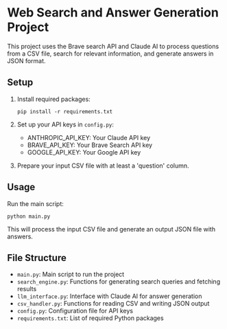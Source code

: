 # Web Search and Answer Generation Project

This project uses the Brave search API and Claude AI to process questions from a CSV file, search for relevant information, and generate answers in JSON format.

## Setup

1. Install required packages:
   ```
   pip install -r requirements.txt
   ```

2. Set up your API keys in `config.py`:
   - ANTHROPIC_API_KEY: Your Claude API key
   - BRAVE_API_KEY: Your Brave Search API key
   - GOOGLE_API_KEY: Your Google API key

3. Prepare your input CSV file with at least a 'question' column.

## Usage

Run the main script:

```
python main.py
```

This will process the input CSV file and generate an output JSON file with answers.

## File Structure

- `main.py`: Main script to run the project
- `search_engine.py`: Functions for generating search queries and fetching results
- `llm_interface.py`: Interface with Claude AI for answer generation
- `csv_handler.py`: Functions for reading CSV and writing JSON output
- `config.py`: Configuration file for API keys
- `requirements.txt`: List of required Python packages